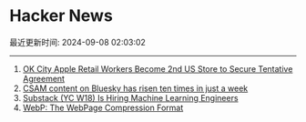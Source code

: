# Hacker News

最近更新时间: 2024-09-08 02:03:02

--- 
1. [OK City Apple Retail Workers Become 2nd US Store to Secure Tentative Agreement](https://cwa-union.org/news/releases/cwa-represented-apple-retail-workers-oklahoma-city-become-second-us-store-secure) 
2. [CSAM content on Bluesky has risen ten times in just a week](https://bsky.app/profile/aaron.bsky.team/post/3l3gerugkbt27) 
3. [Substack (YC W18) Is Hiring Machine Learning Engineers](https://grnh.se/d034f1ba5us) 
4. [WebP: The WebPage Compression Format](https://purplesyringa.moe/blog/webp-the-webpage-compression-format/) 
